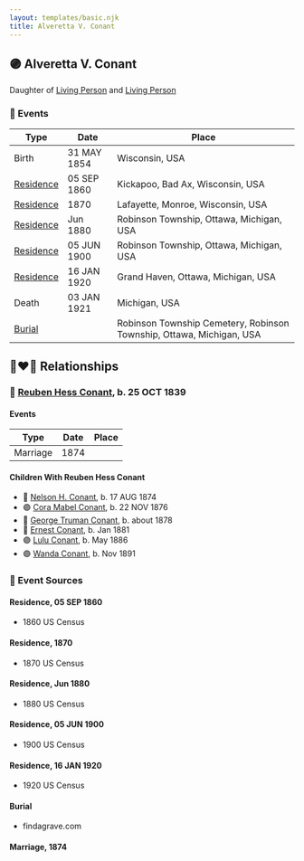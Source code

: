 ```yaml
---
layout: templates/basic.njk
title: Alveretta V. Conant
---
```

## 🟣 Alveretta V. Conant

Daughter of [Living Person](/people/6/67469728) and [Living Person](/people/7/76673536)

### 📆 Events

Type | Date | Place
------ | ------ | ------
Birth | 31 MAY 1854 | Wisconsin, USA
[Residence](#event-0452f668-3b39-4bee-bfa4-281f3862d36f) | 05 SEP 1860 | Kickapoo, Bad Ax, Wisconsin, USA
[Residence](#event-509f6106-9bd5-48c4-840a-ffcd9c3b21df) | 1870 | Lafayette, Monroe, Wisconsin, USA
[Residence](#event-9a0a8f15-38bf-4d80-93fe-4527c600bd45) | Jun 1880 | Robinson Township, Ottawa, Michigan, USA
[Residence](#event-157092ff-a23a-4c58-baac-59144f91afec) | 05 JUN 1900 | Robinson Township, Ottawa, Michigan, USA
[Residence](#event-2547a4a7-0660-4604-b451-00f171b365de) | 16 JAN 1920 | Grand Haven, Ottawa, Michigan, USA
Death | 03 JAN 1921 | Michigan, USA
[Burial](#event-3ef5d4f6-7b20-4032-8ad5-1898eff625b4) |  | Robinson Township Cemetery, Robinson Township, Ottawa, Michigan, USA

## 👩‍❤️‍👨 Relationships

### 🔵 [Reuben Hess Conant](/people/3/37326838), b. 25 OCT 1839

#### Events

Type | Date | Place
------ | ------ | ------
Marriage | 1874 |
#### Children With Reuben Hess Conant
* 🔵 [Nelson H. Conant](/people/9/90473988), b. 17 AUG 1874
* 🟣 [Cora Mabel Conant](/people/7/75623980), b. 22 NOV 1876
* 🔵 [George Truman Conant](/people/5/50624075), b. about 1878
* 🔵 [Ernest Conant](/people/4/4994264), b. Jan 1881
* 🟣 [Lulu Conant](/people/6/66371832), b. May 1886
* 🟣 [Wanda Conant](/people/3/3340870), b. Nov 1891
### 📰 Event Sources

#### <a id="event-0452f668-3b39-4bee-bfa4-281f3862d36f"></a> Residence, 05 SEP 1860
* 1860 US Census

#### <a id="event-509f6106-9bd5-48c4-840a-ffcd9c3b21df"></a> Residence, 1870
* 1870 US Census

#### <a id="event-9a0a8f15-38bf-4d80-93fe-4527c600bd45"></a> Residence, Jun 1880
* 1880 US Census

#### <a id="event-157092ff-a23a-4c58-baac-59144f91afec"></a> Residence, 05 JUN 1900
* 1900 US Census

#### <a id="event-2547a4a7-0660-4604-b451-00f171b365de"></a> Residence, 16 JAN 1920
* 1920 US Census

#### <a id="event-3ef5d4f6-7b20-4032-8ad5-1898eff625b4"></a> Burial
* findagrave.com

#### <a id="event-9aba0d4d-d301-4d28-800e-a4282d617bcf"></a> Marriage, 1874
